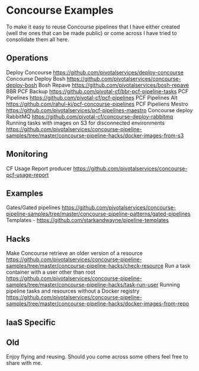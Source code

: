 # Concourse Examples

To make it easy to reuse Concourse pipelines that I have either created (well the ones that can be made public) or come across I have tried to consolidate them all here. 
 

## Operations

Deploy Concourse https://github.com/pivotalservices/deploy-concourse
Concourse Deploy Bosh https://github.com/pivotalservices/concourse-deploy-bosh
Bosh Repave https://github.com/pivotalservices/bosh-repave
BBR PCF Backup https://github.com/pivotal-cf/bbr-pcf-pipeline-tasks
PCF Pipelines https://github.com/pivotal-cf/pcf-pipelines
PCF Pipelines Alt https://github.com/rahul-kj/pcf-concourse-pipelines
PCF Pipeliens Mestro https://github.com/pivotalservices/pcf-pipelines-maestro
Concourse deploy RabbitMQ https://github.com/pivotal-cf/concourse-deploy-rabbitmq
Running tasks with images on S3 for disconnected environments https://github.com/pivotalservices/concourse-pipeline-samples/tree/master/concourse-pipeline-hacks/docker-images-from-s3


## Monitoring

CF Usage Report producer https://github.com/pivotalservices/concourse-pcf-usage-report
 
## Examples
Gates/Gated pipelines https://github.com/pivotalservices/concourse-pipeline-samples/tree/master/concourse-pipeline-patterns/gated-pipelines
Templates - https://github.com/starkandwayne/pipeline-templates

## Hacks
Make Concourse retrieve an older version of a resource https://github.com/pivotalservices/concourse-pipeline-samples/tree/master/concourse-pipeline-hacks/check-resource
Run a task container with a user other than root https://github.com/pivotalservices/concourse-pipeline-samples/tree/master/concourse-pipeline-hacks/task-run-user
Running pipeline tasks and resources without a Docker registry https://github.com/pivotalservices/concourse-pipeline-samples/tree/master/concourse-pipeline-hacks/docker-images-from-repo


## IaaS Specific


## Old

Enjoy flying and reusing. Should you come across some others feel free to share with me.
